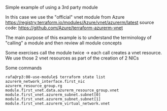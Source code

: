 Simple example of using a 3rd party module 

In this case we use the "official"  vnet module from Azure 
https://registry.terraform.io/modules/Azure/vnet/azurerm/latest
source code:
https://github.com/Azure/terraform-azurerm-vnet


The main purpose of this example is to understand the terminology of "calling" a module and then review all module concepts

Some exercises
call the module twice ->  each call creates a vnet resource.   We use those 2 vnet resources as part of the creation of 2 NICs


Some commands

```
rafa@rp3:00-use-module$ terraform state list
azurerm_network_interface.first_nic
azurerm_resource_group.rg
module.first_vnet.data.azurerm_resource_group.vnet
module.first_vnet.azurerm_subnet.subnet[0]
module.first_vnet.azurerm_subnet.subnet[1]
module.first_vnet.azurerm_virtual_network.vnet
```


